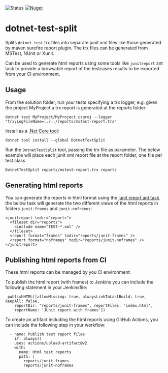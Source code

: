 ![Status](https://github.com/javiertuya/dotnet-test-split/actions/workflows/test.yml/badge.svg)
[![Nuget](https://img.shields.io/nuget/v/DotnetTestSplit)](https://www.nuget.org/packages/DotnetTestSplit/)

# dotnet-test-split

Splits `dotnet test` trx files into separate junit xml files like those generated by maven surefire report plugin.
The trx files can be generated from MSTest, NUnit or Xunit.

Can be used to generate html reports using some tools like `junitreport` ant task to provide a browsable report of the testcases results
to be exported from your CI environment. 

## Usage

From the solution folder, run your tests specifying a trx logger, e.g. given the project MyProject a trx report is generated at the reports folder:

```
dotnet test MyProject/MyProject.csproj --logger "trx;LogFileName=../../reports/mstest-report.trx"
```

Install as a [.Net Core tool](https://docs.microsoft.com/es-es/dotnet/core/tools/dotnet-tool-install):
```
dotnet tool install --global DotnetTestSplit
```

Run the `DotnetTestSplit` tool, passing the trx file as parameter.
The below example will place each junit xml report file at the report folder, one file per test class

```
DotnetTestSplit reports/mstest-report.trx reports
```

## Generating html reports

You can generate the reports in html format using the [junit report ant task](https://ant.apache.org/manual/Tasks/junitreport.html). 
the below task will generate the two different views of the html reports in folders `junit-frames` and `junit-noframes`:

```
<junitreport todir="reports">
  <fileset dir="reports">
    <include name="TEST-*.xml" />
  </fileset>
  <report format="frames" todir="reports/junit-frames" />
  <report format="noframes" todir="reports/junit-noframes" />
</junitreport>
```

## Publishing html reports from CI

These html reports can be managed by you CI environment:

To publish the html report (with frames) to Jenkins you can include the following statement in your Jenkinsfile:

```
 publishHTML([allowMissing: true, alwaysLinkToLastBuild: true, keepAll: false, 
    reportDir: "reports/junit-frames", reportFiles: 'index.html', 
    reportName: 'JUnit report with frames'])
```

To create an artifact including the html reports using GitHub Actions, you can include the following step in your workflow:

```
  - name: Publish test report files
    if: always()
    uses: actions/upload-artifact@v2
    with:
      name: Html test reports
      path: |
        reports/junit-frames
        reports/junit-noframes
```
